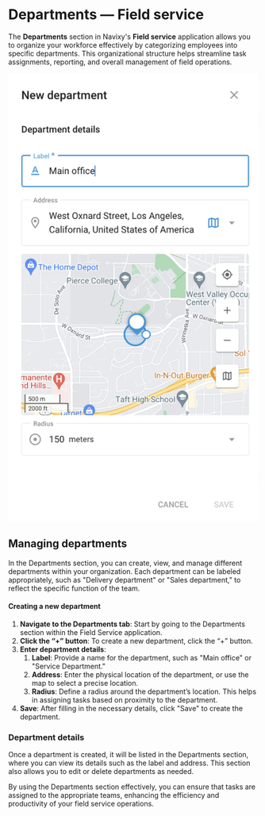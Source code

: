 # Departments — Field service

The **Departments** section in Navixy's **Field service** application allows you to organize your workforce effectively by categorizing employees into specific departments. This organizational structure helps streamline task assignments, reporting, and overall management of field operations.

![Creating new department (example)](attachments/image-20240816-172857.png)

## Managing departments

In the Departments section, you can create, view, and manage different departments within your organization. Each department can be labeled appropriately, such as "Delivery department" or "Sales department," to reflect the specific function of the team.

#### Creating a new department

1. **Navigate to the Departments tab**: Start by going to the Departments section within the Field Service application.
2. **Click the “+” button**: To create a new department, click the “+” button.
3. **Enter department details**:
   1. **Label**: Provide a name for the department, such as "Main office" or "Service Department."
   2. **Address**: Enter the physical location of the department, or use the map to select a precise location.
   3. **Radius**: Define a radius around the department’s location. This helps in assigning tasks based on proximity to the department.
4. **Save**: After filling in the necessary details, click "Save" to create the department.

### Department details

Once a department is created, it will be listed in the Departments section, where you can view its details such as the label and address. This section also allows you to edit or delete departments as needed.

By using the Departments section effectively, you can ensure that tasks are assigned to the appropriate teams, enhancing the efficiency and productivity of your field service operations.
